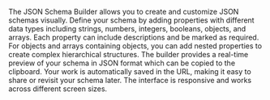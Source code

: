 The JSON Schema Builder allows you to create and customize JSON schemas visually. Define your schema by adding properties with different data types including strings, numbers, integers, booleans, objects, and arrays. Each property can include descriptions and be marked as required. For objects and arrays containing objects, you can add nested properties to create complex hierarchical structures. The builder provides a real-time preview of your schema in JSON format which can be copied to the clipboard. Your work is automatically saved in the URL, making it easy to share or revisit your schema later. The interface is responsive and works across different screen sizes.

<!-- Generated from commit: 0a186e5a3a939fc9e9679ecc31068494c1368b99 -->